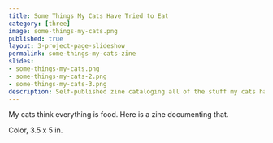 ```yaml
---
title: Some Things My Cats Have Tried to Eat
category: [three]
image: some-things-my-cats.png
published: true
layout: 3-project-page-slideshow
permalink: some-things-my-cats-zine
slides: 
- some-things-my-cats.png
- some-things-my-cats-2.png
- some-things-my-cats-3.png
description: Self-published zine cataloging all of the stuff my cats have put in their mouths.
---
```

My cats think everything is food. Here is a zine documenting that.

Color, 3.5 x 5 in.


